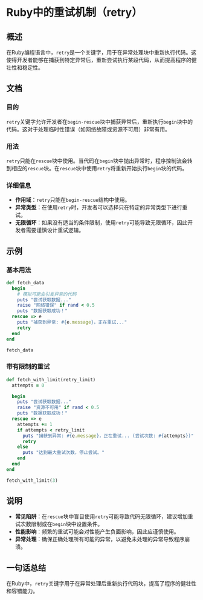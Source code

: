 <!--
Meta Description: # Ruby中的重试机制（retry） ## 概述 在Ruby编程语言中，`retry`是一个关键字，用于在异常处理块中重新执行代码。这使得开发者能够在捕获到特定异常后，重新尝试执行某段代码，从而提高程序的健壮性和稳定性。 ## 文档 ### 目的 `retry`关键字允许开发者在`begin-re...
Meta Keywords: retry, begin, rescue, puts, end
-->

# Ruby中的重试机制（retry）

## 概述
在Ruby编程语言中，`retry`是一个关键字，用于在异常处理块中重新执行代码。这使得开发者能够在捕获到特定异常后，重新尝试执行某段代码，从而提高程序的健壮性和稳定性。

## 文档
### 目的
`retry`关键字允许开发者在`begin-rescue`块中捕获异常后，重新执行`begin`块中的代码。这对于处理临时性错误（如网络故障或资源不可用）非常有用。

### 用法
`retry`只能在`rescue`块中使用。当代码在`begin`块中抛出异常时，程序控制流会转到相应的`rescue`块。在`rescue`块中使用`retry`将重新开始执行`begin`块的代码。

### 详细信息
- **作用域**：`retry`只能在`begin-rescue`结构中使用。
- **异常类型**：在使用`retry`时，开发者可以选择只在特定的异常类型下进行重试。
- **无限循环**：如果没有适当的条件限制，使用`retry`可能导致无限循环，因此开发者需要谨慎设计重试逻辑。

## 示例
### 基本用法
```ruby
def fetch_data
  begin
    # 模拟可能会引发异常的代码
    puts "尝试获取数据..."
    raise "网络错误" if rand < 0.5
    puts "数据获取成功！"
  rescue => e
    puts "捕获到异常: #{e.message}，正在重试..."
    retry
  end
end

fetch_data
```

### 带有限制的重试
```ruby
def fetch_with_limit(retry_limit)
  attempts = 0

  begin
    puts "尝试获取数据..."
    raise "资源不可用" if rand < 0.5
    puts "数据获取成功！"
  rescue => e
    attempts += 1
    if attempts < retry_limit
      puts "捕获到异常: #{e.message}，正在重试... (尝试次数: #{attempts})"
      retry
    else
      puts "达到最大重试次数，停止尝试。"
    end
  end
end

fetch_with_limit(3)
```

## 说明
- **常见陷阱**：在`rescue`块中盲目使用`retry`可能导致代码无限循环，建议增加重试次数限制或在`begin`块中设置条件。
- **性能影响**：频繁的重试可能会对性能产生负面影响，因此应谨慎使用。
- **异常处理**：确保正确处理所有可能的异常，以避免未处理的异常导致程序崩溃。

## 一句话总结
在Ruby中，`retry`关键字用于在异常处理后重新执行代码块，提高了程序的健壮性和容错能力。